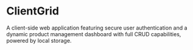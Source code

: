 # ClientGrid
A client-side web application featuring secure user authentication and a dynamic product management dashboard with full CRUD capabilities, powered by local storage.
